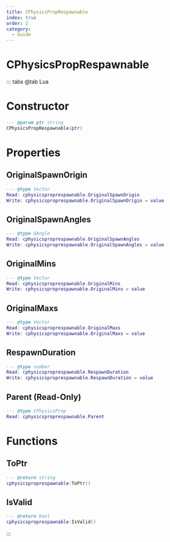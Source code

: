 ```yaml
---
title: CPhysicsPropRespawnable
index: true
order: 2
category:
  - Guide
---
```


# CPhysicsPropRespawnable

::: tabs
@tab Lua
# Constructor
```lua
--- @param ptr string
CPhysicsPropRespawnable(ptr)
```
# Properties
## OriginalSpawnOrigin 
```lua
--- @type Vector
Read: cphysicsproprespawnable.OriginalSpawnOrigin
Write: cphysicsproprespawnable.OriginalSpawnOrigin = value
```
## OriginalSpawnAngles 
```lua
--- @type QAngle
Read: cphysicsproprespawnable.OriginalSpawnAngles
Write: cphysicsproprespawnable.OriginalSpawnAngles = value
```
## OriginalMins 
```lua
--- @type Vector
Read: cphysicsproprespawnable.OriginalMins
Write: cphysicsproprespawnable.OriginalMins = value
```
## OriginalMaxs 
```lua
--- @type Vector
Read: cphysicsproprespawnable.OriginalMaxs
Write: cphysicsproprespawnable.OriginalMaxs = value
```
## RespawnDuration 
```lua
--- @type number
Read: cphysicsproprespawnable.RespawnDuration
Write: cphysicsproprespawnable.RespawnDuration = value
```
## Parent (Read-Only)
```lua
--- @type CPhysicsProp
Read: cphysicsproprespawnable.Parent
```
# Functions
## ToPtr
```lua
--- @return string
cphysicsproprespawnable:ToPtr()
```
## IsValid
```lua
--- @return bool
cphysicsproprespawnable:IsValid()
```

:::